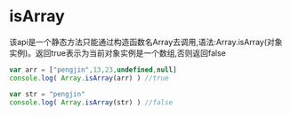 # isArray

该api是一个静态方法只能通过构造函数名Array去调用,语法:Array.isArray(对象实例)。返回true表示为当前对象实例是一个数组,否则返回false

```javascript
var arr = ["pengjin",13,23,undefined,null]
console.log( Array.isArray(arr) ) //true

var str = "pengjin"
console.log( Array.isArray(str) ) //false
```


